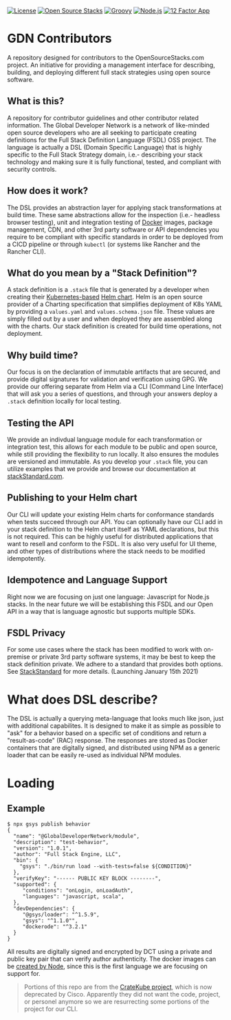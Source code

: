 [![License](http://img.shields.io/badge/license-affero%20gpl%203.0-yellow)](https://choosealicense.com/licenses/agpl-3.0/)
[![Open Source Stacks](https://img.shields.io/badge/Open%20Source%20Stacks)](https://www.opensourcestacks.com)
[![Groovy](https://img.shields.io/badge/language-Groovy-green)](https://github.com/apache/groovy)
[![Node.js](https://img.shields.io/badge/language-NodeJS-green)](https://npmjs.com)
[![12 Factor App](https://img.shields.io/badge/app-12--factor-yellow)](https://12factor.net/)


# GDN Contributors
A repository designed for contributors to the OpenSourceStacks.com project.  An initiative for providing a management interface for describing, building, and deploying different full stack strategies using open source software.

## What is this?
A repository for contributor guidelines and other contributor related information.  The Global Developer Network is a network of like-minded open source developers who are all seeking to participate creating definitions for the Full Stack Definition Language (FSDL) OSS project.  The language is actually a DSL (Domain Specific Language) that is highly specific to the Full Stack Strategy domain, i.e.- describing your stack technology and making sure it is fully functional, tested, and compliant with security controls. 

## How does it work?
The DSL provides an abstraction layer for applying stack transformations at build time. These same abstractions allow for the inspection (i.e.- headless browser testing), unit and integration testing of [Docker](https://hub.docker.com/) images, package management, CDN, and other 3rd party software or API dependencies you require to be compliant with specific standards in order to be deployed from a CICD pipeline or through `kubectl` (or systems like Rancher and the Rancher CLI).

## What do you mean by a "Stack Definition"?
A stack definition is a `.stack` file that is generated by a developer when creating their [Kubernetes-based](https://kubernetes.io/docs/home/) [Helm chart](https://helm.sh/docs/topics/charts/).  Helm is an open source provider of a Charting specification that simplifies deployment of K8s YAML by providing a `values.yaml` and `values.schema.json` file.  These values are simply filled out by a user and when deployed they are assembled along with the charts.  Our stack definition is created for build time operations, not deployment.  

## Why build time?
Our focus is on the declaration of immutable artifacts that are secured, and provide digital signatures for validation and verification using GPG.  We provide our offering separate from Helm via a CLI (Command Line Interface) that will ask you a series of questions, and through your answers deploy a `.stack` definition locally for local testing.  

## Testing the API
We provide an indivdual language module for each transformation or integration test, this allows for each module to be public and open source, while still providing the flexibility to run locally.  It also ensures the modules are versioned and immutable.  As you develop your `.stack` file, you can utilize examples that we provide and browse our documentation at [stackStandard.com](https://stackstandard.com).  

## Publishing to your Helm chart
Our CLI will update your existing Helm charts for conformance standards when tests succeed through our API.  You can optionally have our CLI add in your stack definition to the Helm chart itself as YAML declarations, but this is not required.  This can be highly useful for distributed applications that want to resell and conform to the FSDL.  It is also very useful for UI theme, and other types of distributions where the stack needs to be modified idempotently.  

## Idempotence and Language Support
Right now we are focusing on just one language: Javascript for Node.js stacks.  In the near future we will be establishing this FSDL and our Open API in a way that is language agnostic but supports multiple SDKs.

## FSDL Privacy
For some use cases where the stack has been modified to work with on-premise or private 3rd party software systems, it may be best to keep the stack definition private.  We adhere to a standard that provides both options.  See [StackStandard](https://stackstandard.com) for more details.  (Launching January 15th 2021)

# What does DSL describe?
The DSL is actually a querying meta-language that looks much like json, just with additional capabilites.  It is designed to make it as simple as possible to "ask" for a behavior based on a specific set of conditions and return a "result-as-code" (RAC) response.  The responses are stored as Docker containers that are digitally signed, and distributed using NPM as a generic loader that can be easily re-used as individual NPM modules. 

# Loading

## Example
```
$ npx gsys publish behavior 
{
  "name": "@GlobalDeveloperNetwork/module",
  "description": "test-behavior",
  "version": "1.0.1",
  "author": "Full Stack Engine, LLC",
  "bin": {
    "gsys": "./bin/run load --with-tests=false ${CONDITION}"
  },
  "verifyKey": "------ PUBLIC KEY BLOCK --------",
  "supported": {
     "conditions": "onLogin, onLoadAuth",
     "languages": "javascript, scala",
  },
  "devDependencies": {
     "@gsys/loader": "^1.5.9",
     "gsys": "^1.1.0"",
     "dockerode": "^3.2.1"
  }
}
```

All results are digitally signed and encrypted by DCT using a private and public key pair that can verify author authenticity.
The docker images can be [created by Node](https://www.npmjs.com/package/dockerode), since this is the first language we are focusing on support for.

> Portions of this repo are from the [CrateKube project](https://github.com/cratekube/cratekube), which is now deprecated by Cisco.  Apparently they did not want the code, project, or personel anymore so we are resurrecting some portions of the project for our CLI.
